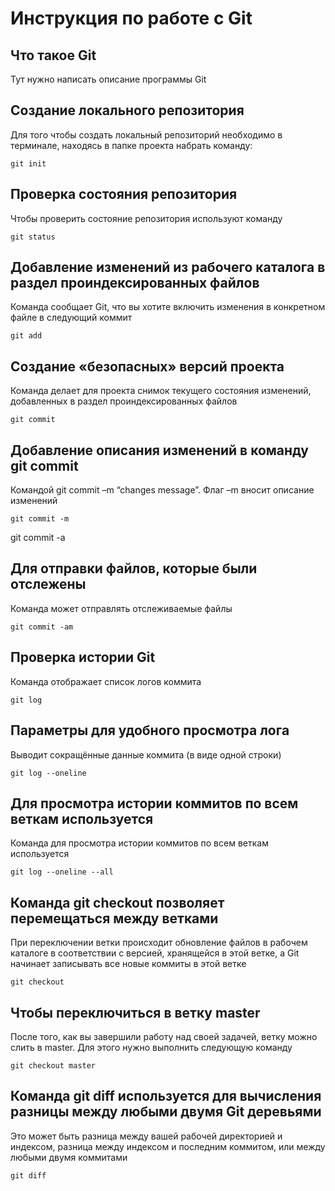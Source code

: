 # **Инструкция по работе с Git**

## Что такое Git

Тут нужно написать описание программы Git

## Создание локального репозитория

Для того чтобы создать локальный репозиторий необходимо в терминале, находясь в папке проекта набрать команду:

    git init

## Проверка состояния репозитория

Чтобы проверить состояние репозитория используют команду

    git status

## Добавление изменений из рабочего каталога в раздел проиндексированных файлов

Команда сообщает Git, что вы хотите включить изменения в конкретном файле в следующий коммит

    git add

## Создание «безопасных» версий проекта

Команда делает для проекта снимок текущего состояния изменений, добавленных в раздел проиндексированных файлов

    git commit

## Добавление описания изменений в команду git commit

Командой git commit –m “changes message”. Флаг –m вносит описание изменений

    git commit -m


git commit -a

## Для отправки файлов, которые были отслежены

Команда может отправлять отслеживаемые файлы

    git commit -am

## Проверка истории Git

Команда отображает список логов коммита

    git log

## Параметры для удобного просмотра лога

 Выводит сокращённые данные коммита (в виде одной строки)

    git log --oneline

## Для просмотра истории коммитов по всем веткам используется

Команда для просмотра истории коммитов по всем веткам используется

    git log --oneline --all

## Команда git checkout позволяет перемещаться между ветками

 При переключении ветки происходит обновление файлов в рабочем каталоге в соответствии с версией, хранящейся в этой ветке, а Git начинает записывать все новые коммиты в этой ветке

    git checkout

## Чтобы переключиться в ветку master

После того, как вы завершили работу над своей задачей, ветку можно слить в master. Для этого нужно выполнить следующую команду

    git checkout master

## Команда git diff используется для вычисления разницы между любыми двумя Git деревьями

Это может быть разница между вашей рабочей директорией и индексом, разница между индексом и последним коммитом, или между любыми двумя коммитами

    git diff

